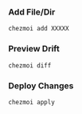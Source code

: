 ### Add File/Dir

```
chezmoi add XXXXX
```

### Preview Drift

```
chezmoi diff
```

### Deploy Changes

```
chezmoi apply
```
